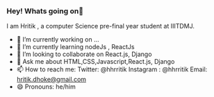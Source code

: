 ### Hey! Whats going on👋
I am  Hritik , a computer Science pre-final year student at IIITDMJ. 

- 🔭 I’m currently working on ...
- 🌱 I’m currently learning nodeJs , ReactJs
- 👯 I’m looking to collaborate on React.js, Django
- 💬 Ask me about HTML,CSS,Javascript,React.js, Django
- 📫 How to reach me:  Twitter: @hhrritik  Instagram : @hhrritik  Email: hritik.dhoke@gmail.com
- 😄 Pronouns: he/him




<!--
**hhrritik/hhrritik** is a ✨ _special_ ✨ repository because its `README.md` (this file) appears on your GitHub profile.

Here are some ideas to get you started:


-->

